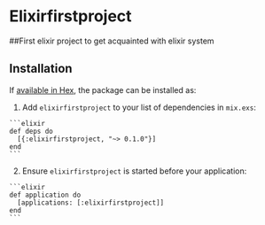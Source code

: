 # Elixirfirstproject

##First elixir project to get acquainted with elixir system

## Installation

If [available in Hex](https://hex.pm/docs/publish), the package can be installed as:

  1. Add `elixirfirstproject` to your list of dependencies in `mix.exs`:

    ```elixir
    def deps do
      [{:elixirfirstproject, "~> 0.1.0"}]
    end
    ```

  2. Ensure `elixirfirstproject` is started before your application:

    ```elixir
    def application do
      [applications: [:elixirfirstproject]]
    end
    ```
